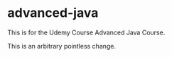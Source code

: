 # advanced-java
This is for the Udemy Course Advanced Java Course.

This is an arbitrary pointless change. 
